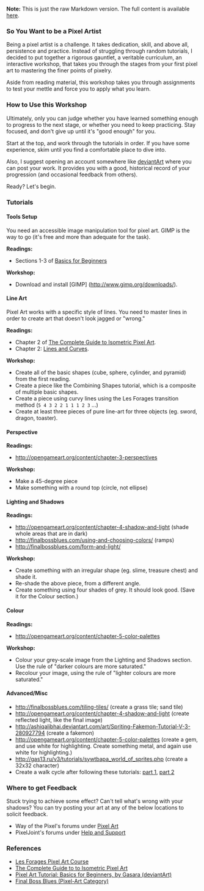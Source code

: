 **Note:** This is just the raw Markdown version. The full content is available [here](http://ashes999.github.io/pixel-artist-training/).

### So You Want to be a Pixel Artist
Being a pixel artist is a challenge. It takes dedication, skill, and above all, persistence and practice. Instead of struggling through random tutorials, I decided to put together a rigorous gauntlet, a veritable curriculum, an interactive workshop, that takes you through the stages from your first pixel art to mastering the finer points of pixelry.

Aside from reading material, this workshop takes you through assignments to test your mettle and force you to apply what you learn.

### How to Use this Workshop
Ultimately, only you can judge whether you have learned something enough to progress to the next stage, or whether you need to keep practicing. Stay focused, and don't give up until it's "good enough" for you.

Start at the top, and work through the tutorials in order. If you have some experience, skim until you find a comfortable place to dive into.

Also, I suggest opening an account somewhere like [deviantArt](http://www.deviantart.com) where you can post your work. It provides you with a good, historical record of your progression (and occasional feedback from others).

Ready? Let's begin.

### Tutorials
#### Tools Setup
You need an accessible image manipulation tool for pixel art. GIMP is the way to go (it's free and more than adequate for the task). 

**Readings:**
- Sections 1-3 of [Basics for Beginners](http://gasara.deviantart.com/art/Pixel-Art-Tutorial-Basics-for-Beginners-356743783)

**Workshop:**
- Download and install [GIMP] (http://www.gimp.org/downloads/).

#### Line Art
Pixel Art works with a specific style of lines. You need to master lines in order to create art that doesn't look jagged or "wrong."

**Readings:**
- Chapter 2 of [The Complete Guide to Isometric Pixel Art](http://www.xena.ww7.be/neofutur/tools/pixelart/).
- Chapter 2: [Lines and Curves](http://opengameart.org/content/chapter-2-lines-and-curves).

**Workshop:**
- Create all of the basic shapes (cube, sphere, cylinder, and pyramid) from the first reading.
- Create a piece like the Combining Shapes tutorial, which is a composite of multiple basic shapes.
- Create a piece using curvy lines using the Les Forages transition method (`5 4 3 2 2 1 1 1 2 3` ...)
- Create at least three pieces of pure line-art for three objects (eg. sword, dragon, toaster).

#### Perspective
**Readings:**
- http://opengameart.org/content/chapter-3-perspectives

**Workshop:**
- Make a 45-degree piece
- Make something with a round top (circle, not ellipse)

#### Lighting and Shadows
**Readings:**
- http://opengameart.org/content/chapter-4-shadow-and-light (shade whole areas that are in dark)
- http://finalbossblues.com/using-and-choosing-colors/ (ramps)
- http://finalbossblues.com/form-and-light/

**Workshop:**
- Create something with an irregular shape (eg. slime, treasure chest) and shade it. 
- Re-shade the above piece, from a different angle.
- Create something using four shades of grey. It should look good. (Save it for the Colour section.)

#### Colour
**Readings:**
- http://opengameart.org/content/chapter-5-color-palettes

**Workshop:**
- Colour your grey-scale image from the Lighting and Shadows section. Use the rule of "darker colours are more saturated."
- Recolour your image, using the rule of "lighter colours are more saturated."

#### Advanced/Misc
- http://finalbossblues.com/tiling-tiles/ (create a grass tile; sand tile)
- http://opengameart.org/content/chapter-4-shadow-and-light (create reflected light, like the final image)
- http://ashiqalibhai.deviantart.com/art/Spriting-Fakemon-Tutorial-V-3-280927794 (create a fakemon)
- http://opengameart.org/content/chapter-5-color-palettes (create a gem, and use white for highlighting. Create something metal, and again use white for highlighting.)
- http://gas13.ru/v3/tutorials/sywtbapa_world_of_sprites.php (create a 32x32 character)
- Create a walk cycle after following these tutorials: [part 1](http://finalbossblues.com/walk-cycles-p1/), [part 2](http://finalbossblues.com/walk-cycles-part-2/)

### Where to get Feedback
Stuck trying to achieve some effect? Can't tell what's wrong with your shadows? You can try posting your art at any of the below locations to solicit feedback.

- Way of the Pixel's forums under [Pixel Art](http://wayofthepixel.net/index.php?board=2.0)
- PixelJoint's forums under [Help and Support](http://www.pixeljoint.com/forum/forum_topics.asp?FID=6)

### References
- [Les Forages Pixel Art Course](http://opengameart.org/content/les-forges-pixel-art-course)
- [The Complete Guide to to Isometric Pixel Art](http://www.xena.ww7.be/neofutur/tools/pixelart/)
- [Pixel Art Tutorial: Basics for Beginners, by Gasara (deviantArt)](http://gasara.deviantart.com/art/Pixel-Art-Tutorial-Basics-for-Beginners-356743783)
- [Final Boss Blues (Pixel-Art Category)](http://finalbossblues.com/category/pixels/)
